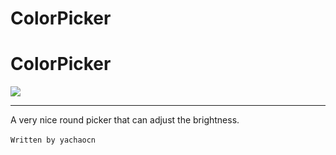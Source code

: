 # ColorPicker
ColorPicker
===

![](http://7xiwr4.com1.z0.glb.clouddn.com/colorPicker.gif)

----

A very nice round picker that can adjust the brightness.
</br>
</br>
`Written by yachaocn`
